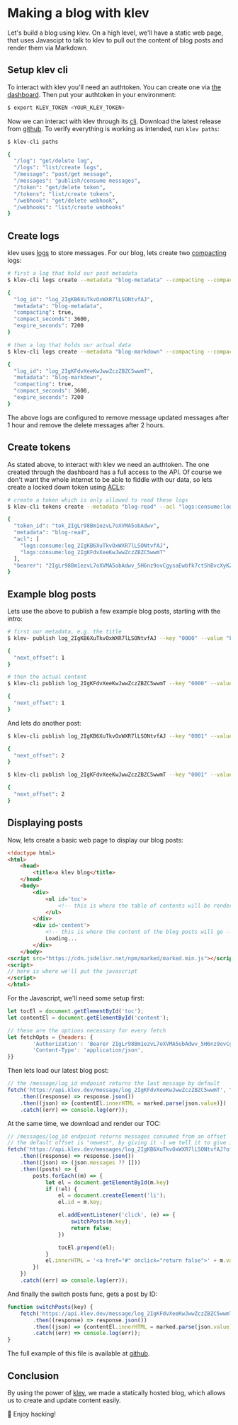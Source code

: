 [//]: # ({"title": "klev hosted blog", "date": "2022-12-09"})

Making a blog with klev
=======================

Let's build a blog using klev. On a high level, we'll have a static web page, that uses Javascipt to talk to klev to pull out the content of blog posts and render them via Markdown.

Setup klev cli
--------------

To interact with klev you'll need an authtoken. You can create one via [the dashboard](https://dash.klev.dev). Then put your authtoken in your environment:

```bash
$ export KLEV_TOKEN <YOUR_KLEV_TOKEN>
```

Now we can interact with klev through its [cli](https://github.com/klev-dev/klev-cli). Download the latest release from [github](https://github.com/klev-dev/klev-cli/releases). To verify everything is working as intended, run `klev paths`:

```bash
$ klev-cli paths

{
  "/log": "get/delete log",
  "/logs": "list/create logs",
  "/message": "post/get message",
  "/messages": "publish/consume messages",
  "/token": "get/delete token",
  "/tokens": "list/create tokens",
  "/webhook": "get/delete webhook",
  "/webhooks": "list/create webhooks"
}
```

Create logs
-----------

klev uses [logs](https://klev.dev/docs#logs) to store messages. For our blog, lets create two [compacting](https://klev.dev/docs#logs-tables) logs:

```bash
# first a log that hold our post metadata
$ klev-cli logs create --metadata "blog-metadata" --compacting --compact-seconds 3600 --expire-seconds 7200

{
  "log_id": "log_2IgKB6XuTkvOxWXR7lLSONtvfAJ",
  "metadata": "blog-metadata",
  "compacting": true,
  "compact_seconds": 3600,
  "expire_seconds": 7200
}

# then a log that holds our actual data
$ klev-cli logs create --metadata "blog-markdown" --compacting --compact-seconds 3600 --expire-seconds 7200

{
  "log_id": "log_2IgKFdvXeeKwJwwZczZBZC5wwmT",
  "metadata": "blog-markdown",
  "compacting": true,
  "compact_seconds": 3600,
  "expire_seconds": 7200
}
```

The above logs are configured to remove message updated messages after 1 hour and remove the delete messages after 2 hours.

Create tokens
-------------

As stated above, to interact with klev we need an authtoken. The one created through the dashboard has a full access to the API. Of course we don't want the whole internet to be able to fiddle with our data, so lets create a locked down token using [ACL](https://klev.dev/docs#tokens-acl)s:

```bash
# create a token which is only allowed to read these logs
$ klev-cli tokens create --metadata "blog-read" --acl "logs:consume:log_2IgKB6XuTkvOxWXR7lLSONtvfAJ" --acl "logs:consume:log_2IgKFdvXeeKwJwwZczZBZC5wwmT"

{
  "token_id": "tok_2IgLr98Bm1ezvL7oXVMA5obAdwv",
  "metadata": "blog-read",
  "acl": [
    "logs:consume:log_2IgKB6XuTkvOxWXR7lLSONtvfAJ",
    "logs:consume:log_2IgKFdvXeeKwJwwZczZBZC5wwmT"
  ],
  "bearer": "2IgLr98Bm1ezvL7oXVMA5obAdwv_5H6nz9ovCgysaEwbfk7ctShBvcXyKZSfh"
}
```

Example blog posts
------------------

Lets use the above to publish a few example blog posts, starting with the intro:

```bash
# first our metadata, e.g. the title
$ klev- publish log_2IgKB6XuTkvOxWXR7lLSONtvfAJ --key "0000" --value "First blog post"

{
  "next_offset": 1
}

# then the actual content
$ klev-cli publish log_2IgKFdvXeeKwJwwZczZBZC5wwmT --key "0000" --value "The content of our first blog post"

{
  "next_offset": 1
}
```

And lets do another post:

```bash
$ klev-cli publish log_2IgKB6XuTkvOxWXR7lLSONtvfAJ --key "0001" --value "Another blog post"

{
  "next_offset": 2
}

$ klev-cli publish log_2IgKFdvXeeKwJwwZczZBZC5wwmT --key "0001" --value "# &#128075; from klev"

{
  "next_offset": 2
}

```

Displaying posts
----------------

Now, lets create a basic web page to display our blog posts:

```html
<!doctype html>
<html>
    <head>
        <title>a klev blog</title>
    </head>
    <body>
        <div>
            <ul id='toc'>
                <!-- this is where the table of contents will be rendered -->
            </ul>
        </div>
        <div id='content'>
            <!-- this is where the content of the blog posts will go -->
            Loading...
        </div>
    </body>
<script src="https://cdn.jsdelivr.net/npm/marked/marked.min.js"></script>
<script>
// here is where we'll put the javascript 
</script>
</html>
```

For the Javascript, we'll need some setup first:

```js
let tocEl = document.getElementById('toc');
let contentEl = document.getElementById('content');

// these are the options necessary for every fetch
let fetchOpts = {headers: {
        'Authorization': 'Bearer 2IgLr98Bm1ezvL7oXVMA5obAdwv_5H6nz9ovCgysaEwbfk7ctShBvcXyKZSfh',
        'Content-Type': 'application/json',
}}
```

Then lets load our latest blog post:

```js
// the /message/log_id endpoint returns the last message by default
fetch('https://api.klev.dev/message/log_2IgKFdvXeeKwJwwZczZBZC5wwmT', fetchOpts)
    .then((response) => response.json())
    .then((json) => {contentEl.innerHTML = marked.parse(json.value)})
    .catch((err) => console.log(err));
```

At the same time, we download and render our TOC:

```js
// /messages/log_id endpoint returns messages consumed from an offset
// the default offset is "newest", by giving it -1 we tell it to give it all
fetch('https://api.klev.dev/messages/log_2IgKB6XuTkvOxWXR7lLSONtvfAJ?offset=-1', fetchOpts)
    .then((response) => response.json())
    .then((json) => (json.messages ?? []))
    .then((posts) => {
        posts.forEach((m) => {
            let el = document.getElementById(m.key)
            if (!el) {
                el = document.createElement('li');
                el.id = m.key;

                el.addEventListener('click', (e) => {
                    switchPosts(m.key);
                    return false;
                })

                tocEl.prepend(el);
            }
            el.innerHTML = '<a href="#" onclick="return false">' + m.value + '</a>'
        })
    })
    .catch((err) => console.log(err));
```

And finally the switch posts func, gets a post by ID:
```js
function switchPosts(key) {
    fetch('https://api.klev.dev/message/log_2IgKFdvXeeKwJwwZczZBZC5wwmT/key?key=' + key, fetchOpts)
        .then((response) => response.json())
        .then((json) => {contentEl.innerHTML = marked.parse(json.value)})
        .catch((err) => console.log(err));
}
```

The full example of this file is available at [github](https://raw.githubusercontent.com/klev-dev/klev-blog/main/examples/blog.html).

Conclusion
----------

By using the power of [klev](https://klev.dev), we made a statically hosted blog, which allows us to create and update content easily. 

&#128075; Enjoy hacking!
